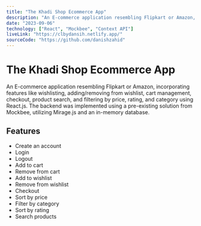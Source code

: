 ```yaml
---
title: "The Khadi Shop Ecommerce App"
description: "An E-commerce application resembling Flipkart or Amazon, incorporating features like wishlisting, adding/removing from wishlist, cart management, checkout, product search, and filtering by price, rating, and category using React.js. The backend was implemented using a pre-existing solution from Mockbee, utilizing Mirage.js and an in-memory database."
date: "2023-09-06"
technology: ["React", "Mockbee", "Context API"]
liveLink: "https://clbydansih.netlify.app/"
sourceCode: "https://github.com/danishzahid"
---
```


# The Khadi Shop Ecommerce App

An E-commerce application resembling Flipkart or Amazon, incorporating features like wishlisting, adding/removing from wishlist, cart management, checkout, product search, and filtering by price, rating, and category using React.js. The backend was implemented using a pre-existing solution from Mockbee, utilizing Mirage.js and an in-memory database.

## Features

- Create an account
- Login
- Logout
- Add to cart
- Remove from cart
- Add to wishlist
- Remove from wishlist
- Checkout
- Sort by price
- Filter by category
- Sort by rating
- Search products
